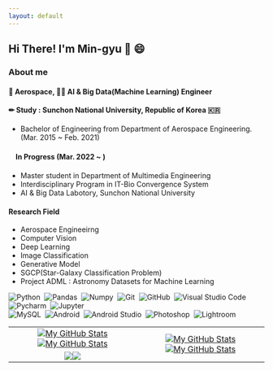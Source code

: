 ```yaml
---
layout: default
---
```


## Hi There! I'm Min-gyu 👋 😄

### About me
#### 🚀 Aerospace, 👨‍💻 AI & Big Data(Machine Learning) Engineer

#### ✏ Study : Sunchon National University, Republic of Korea 🇰🇷
- Bachelor of Engineering from Department of Aerospace Engineering. (Mar. 2015 ~ Feb. 2021)
#### 　In Progress (Mar. 2022 ~ )
- Master student in Department of Multimedia Engineering 
- Interdisciplinary Program in IT-Bio Convergence System
- AI & Big Data Labotory, Sunchon National University

#### Research Field
- Aerospace Engineeirng
- Computer Vision
- Deep Learning
- Image Classification
- Generative Model
- SGCP(Star-Galaxy Classification Problem)
- Project ADML : Astronomy Datasets for Machine Learning

  
![Python](https://img.shields.io/badge/-Python-555?style=flat&logo=python)&nbsp;
![Pandas](https://img.shields.io/badge/-Pandas-555?style=flat&logo=pandas)&nbsp;
![Numpy](https://img.shields.io/badge/-Numpy-555?style=flat&logo=numpy)&nbsp;
![Git](https://img.shields.io/badge/-Git-555?style=flat&logo=git)&nbsp;
![GitHub](https://img.shields.io/badge/-GitHub-555?style=flat&logo=github)&nbsp;
![Visual Studio Code](https://img.shields.io/badge/-Visual%20Studio%20Code-555?style=flat&logo=visual-studio-code&logoColor=007ACC)&nbsp;
![Pycharm](https://img.shields.io/badge/-pycharm-555?style=flat&logo=pycharm)&nbsp;
![Jupyter](https://img.shields.io/badge/-Jupyter-555?style=flat&logo=jupyter)&nbsp;\
![MySQL](https://img.shields.io/badge/-mysql-555?style=flat&logo=mysql)&nbsp;
![Android](https://img.shields.io/badge/-android-555?style=flat&logo=android)&nbsp;
![Android Studio](https://img.shields.io/badge/-androidstudio-555?style=flat&logo=androidstudio)&nbsp;
![Photoshop](https://img.shields.io/badge/-Photoshop-555?style=flat&logo=adobe-Photoshop)&nbsp;
![Lightroom](https://img.shields.io/badge/-lightroom-555?style=flat&logo=adobe-lightroom)&nbsp;


<table>
    <tr>
        <td align="center"><a href="https://github.com/PlutoMingyu#gh-light-mode-only"><img src="https://github-readme-stats.vercel.app/api?username=PlutoMingyu&show_icons=true&theme=default&include_all_commits=true#gh-light-mode-only" alt="My GitHub Stats"/></a><a href="https://github.com/PlutoMingyu#gh-dark-mode-only"><img src="https://github-readme-stats.vercel.app/api?username=PlutoMingyu&show_icons=true&theme=tokyonight&include_all_commits=true#gh-dark-mode-only" alt="My GitHub Stats"/></a></td>
        <td rowspan="2" align="center"><a href="https://github.com/PlutoMingyu#gh-light-mode-only"><img src="https://github-readme-stats.vercel.app/api/top-langs/?username=PlutoMingyu&theme=default&langs_count=8#gh-light-mode-only" alt="My GitHub Stats"/></a><a href="https://github.com/PlutoMingyu#gh-dark-mode-only"><img src="https://github-readme-stats.vercel.app/api/top-langs/?username=PlutoMingyu&theme=tokyonight&langs_count=8#gh-dark-mode-only" alt="My GitHub Stats"/></a></td>
    </tr>
    <tr>
        <td align="center"><a href="https://github.com/PlutoMingyu#gh-light-mode-only"><img src="https://github-readme-streak-stats.herokuapp.com/?user=PlutoMingyu&theme=default"/></a><a href="https://github.com/PlutoMingyu#gh-dark-mode-only"><img src="https://github-readme-streak-stats.herokuapp.com/?user=PlutoMingyu&theme=tokyonight"/></a></td>
    </tr>
</table>
